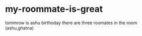# my-roommate-is-great

tommrow is ashu birthoday
there are three roomates in the room (ashu,ghatna)
